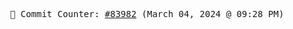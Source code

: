 <p align="center">
    <samp>
        📮 Commit Counter: <a href="https://github.com/Javascript-void0/Javascript-void0/commits/main">#83982</a> (March 04, 2024 @ 09:28 PM)
    </samp>
</p>